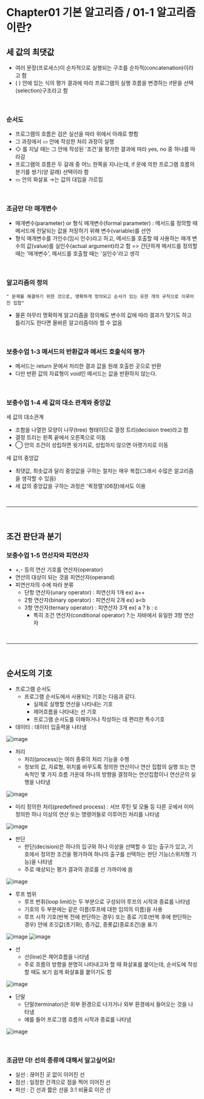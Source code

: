 # Chapter01 기본 알고리즘 / 01-1 알고리즘이란?

## 세 값의 최댓값
- 여러 문장(프로세스)이 순차적으로 실행되는 구조를 순차적(concatenation)이라고 함
- ( ) 안에 있는 식의 평가 결과에 따라 프로그램의 실행 흐름을 변경하는 if문을 선택(selection)구조라고 함

<br>

### 순서도
- 프로그램의 흐름은 검은 실선을 따라 위에서 아래로 향함
- 그 과정에서 ▭ 안에 작성한 처리 과정이 실행
- ◇ 를 지날 때는 그 안에 작성된 '조건'을 평가한 결과에 따라 yes, no 중 하나를 따라감
- 프로그램의 흐름은 두 갈래 중 어느 한쪽을 지나는데, if 문에 의한 프로그램 흐름의 분기를 쌍기(양 갈래) 선택이라 함
- ▭ 안의 화살표 →는 값의 대입을 가르킴

<br>

### 조금만 더! 매개변수
- 매개변수(parameter) or 형식 매개변수(formal parameter) : 메서드를 정의할 때 메서드에 전달되는 값을 저장하기 위해 변수(variable)를 선언
- 형식 매개변수를 가인수(임시 인수)라고 하고, 메서드를 호출할 때 사용하는 매개 변수의 값(value)를 실인수(actual argument)라고 함
=> 간단하게 메서드를 정의할 때는 '매개변수', 메서드를 호출할 때는 '실인수'라고 생각

<br>

### 알고리즘의 정의
    " 문제를 해결하기 위한 것으로, 명확하게 정의되고 순서가 있는 유한 개의 규칙으로 이루어진 집합"
- 물론 아무리 명확하게 알고리즘을 정의해도 변수의 값에 따라 결과가 맞기도 하고 틀리기도 한다면 올바른 알고리즘이라 할 수 없음

<br>

### 보충수업 1-3 메서드의 반환값과 메서드 호출식의 평가
- 메서드는 return 문에서 처리한 결과 값을 원래 호출한 곳으로 반환
- 다만 반환 값의 자료형이 void인 메서드는 값을 반환하지 않는다.

<br>

### 보충수업 1-4 세 값의 대소 관계와 중앙값
세 값의 대소관계
- 조함을 나열한 모양이 나무(tree) 형태이므로 결정 트리(decision tree)라고 함
- 결정 트리는 왼쪽 끝에서 오른쪽으로 이동
- ◯ 안의 조건이 성립하면 윗가지로, 성립하지 않으면 아랫가지로 이동

세 값의 중앙값
- 최댓값, 최솟값과 달리 중앙값을 구하는 절차는 매우 복잡(그래서 수많은 알고리즘을 생각할 수 있음)
- 세 값의 중앙값을 구하는 과정은 '퀵정렬'(06장)에서도 이용

<br>

---

<br>

## 조건 판단과 분기
### 보충수업 1-5 연산자와 피연산자
- +,- 등의 연산 기호를 연산자(operator)
- 연산의 대상이 되는 것을 피연산자(operand)
- 피연산자의 수에 따라 분류
  - 단항 연산자(unary operator) : 피연산자 1개 ex) a++
  - 2항 연산자(binary operator) : 피연산자 2개 ex) a<b
  - 3항 연산자(ternary operator) : 피연산자 3개 ex) a ? b : c
    - 특히 조건 연산자(conditional operator) ?:는 자바에서 유일한 3항 연산자

<br>

---

<br>

## 순서도의 기호
- 프로그램 순서도
  - 프로그램 순서도에서 사용되는 기호는 다음과 같다.
    - 실제로 실행할 연산을 나타내는 기호
    - 제어흐름을 나타내는 선 기호
    - 프로그램 순서도를 이해하거나 작성하는 데 편리한 특수기호
- 데이터 : 데이터 입출력을 나타냄

![image](https://github.com/hyunn00/doitAlgorithm/assets/90684987/da3f0edb-4499-4a7c-a32f-90649024c316)

- 처리
  - 처리(process)는 여러 종류의 처리 기능을 수행
  - 정보의 값, 자료형, 위치를 바꾸도록 정의한 연산이나 연산 집합의 실행 또는 연속적인 몇 가지 흐름 가운데 하나의 방향을 결정하는 연산집합이나 연산군의 실행을 나타냄

![image](https://github.com/hyunn00/doitAlgorithm/assets/90684987/df292429-1585-4d2f-9349-a6408ef3371f)

- 미리 정의한 처리(predefined process) : 서브 루틴 및 모듈 등 다른 곳에서 이미 정의한 하나 이상의 연산 또는 명령어들로 이루어진 처리를 나타냄

![image](https://github.com/hyunn00/doitAlgorithm/assets/90684987/d4f77e37-81b9-4afd-a1ab-517970b938d6)

- 판단
  - 판단(decision)은 하나의 입구와 하나 이상을 선택할 수 있는 출구가 있고, 기호에서 정의한 조건을 평가하여 하나의 출구를 선택하는 판단 기능(스위치형 기능)을 나타냄
  - 주로 예상되는 평가 결과의 경로를 선 가까이에 씀

![image](https://github.com/hyunn00/doitAlgorithm/assets/90684987/35921b6b-8e15-4fdf-83e8-a9e4542ed5ef)

- 루프 범위
  - 루프 번휘(loop limit)는 두 부분으로 구성되어 루프의 시작과 종료를 나타냄
  - 기호의 두 부분에는 같은 이름(루프에 대한 임의의 이름)을 사용
  - 루프 시작 기호(반복 전에 판단하는 경우) 또는 종료 기호(반복 후에 판단하는 경우) 안에 초깃값(초기화), 증가값, 종룟값(종료조건)을 표기

![image](https://github.com/hyunn00/doitAlgorithm/assets/90684987/7e0063eb-1df5-4425-88cf-4e4caf82e1ac)
![image](https://github.com/hyunn00/doitAlgorithm/assets/90684987/9fa8356f-e6af-43a3-b4b5-ce5c4ba79ca1)

- 선
  - 선(line)은 제어흐름을 나타냄
  - 주로 흐름의 방향을 분명히 나타내고자 할 때 화살표를 붙이는데, 순서도에 작성할 때도 보기 쉽게 화살표를 붙이기도 함

![image](https://github.com/hyunn00/doitAlgorithm/assets/90684987/de95fcde-9a70-4016-b911-9bdeef67c805)

- 단말
  - 단말(terminator)은 외부 환경으로 나가거나 외부 환경에서 들어오는 것을 나타냄
  - 예를 들어 프로그램 흐름의 시작과 종료를 나타냄

![image](https://github.com/hyunn00/doitAlgorithm/assets/90684987/2a868c30-7c69-4990-8e50-0eb4dc2bef5e)

<br>

### 조금만 더! 선의 종류에 대해서 알고싶어요!
- 실선 : 끊어진 곳 없이 이어진 선
- 점선 : 일정한 간격으로 점을 찍어 이어진 선
- 파선 : 긴 선과 짧은 선을 3:1 비율로 이은 선
